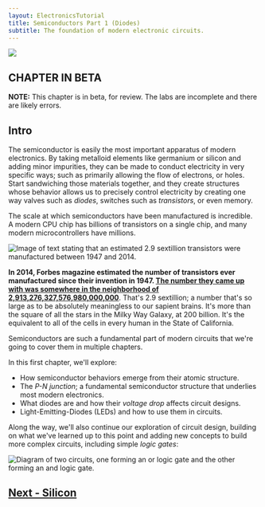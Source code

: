 ```yaml
---
layout: ElectronicsTutorial
title: Semiconductors Part 1 (Diodes)
subtitle: The foundation of modern electronic circuits.
---
```


![](../Support_Files/Semiconductor_Microchips_on_Wafer.svg)

## CHAPTER IN BETA

**NOTE:** This chapter is in beta, for review. The labs are incomplete and there are likely errors.

## Intro

The semiconductor is easily the most important apparatus of modern electronics. By taking metalloid elements like germanium or silicon and adding minor impurities, they can be made to conduct electricity in very specific ways; such as primarily allowing the flow of electrons, or holes. Start sandwiching those materials together, and they create structures whose behavior allows us to precisely control electricity by creating one way valves such as _diodes_, switches such as _transistors_, or even memory. 

The scale at which semiconductors have been manufactured is incredible. A modern CPU chip has billions of transistors on a single chip, and many modern microcontrollers have millions.

![Image of text stating that an estimated 2.9 sextillion transistors were manufactured between 1947 and 2014.](../Support_Files/2.9_Sextillion_Transistors.svg)

**In 2014, Forbes magazine estimated the number of transistors ever manufactured since their invention in 1947. [The number they came up with was somewhere in the neighborhood of 2,913,276,327,576,980,000,000](https://www.forbes.com/sites/jimhandy/2014/05/26/how-many-transistors-have-ever-shipped/#7406af54425b)**. That's 2.9 sextillion; a number that's so large as to be absolutely meaningless to our sapient brains. It's more than the square of all the stars in the Milky Way Galaxy, at 200 billion. It's the equivalent to all of the cells in every human in the State of California. 

Semiconductors are such a fundamental part of modern circuits that we're going to cover them in multiple chapters. 

In this first chapter, we'll explore:
 
 * How semiconductor behaviors emerge from their atomic structure.
 * The _P-N junction_; a fundamental semiconductor structure that underlies most modern electronics.
 * What diodes are and how their _voltage drop_ affects circuit designs.
 * Light-Emitting-Diodes (LEDs) and how to use them in circuits.

Along the way, we'll also continue our exploration of circuit design, building on what we've learned up to this point and adding new concepts to build more complex circuits, including simple _logic gates_:

![Diagram of two circuits, one forming an or logic gate and the other forming an and logic gate.](../Support_Files/Logical_AND_OR_Gates.svg)

## [Next - Silicon](../Silicon)

